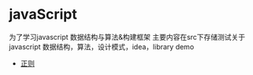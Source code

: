 # javaScript
为了学习javascript 数据结构与算法&构建框架
主要内容在src下存储测试关于javascript 数据结构，算法，设计模式，idea，library demo
- <a href="https://jex.im/regulex/#!embed=false&flags=&re=%5E(a%7Cb)*%3F%24">正则</a>

